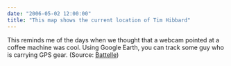 ```yaml
---
date: "2006-05-02 12:00:00"
title: "This map shows the current location of Tim Hibbard"
---
```




This reminds me of the days when we thought that a webcam pointed at a coffee machine was cool. Using Google Earth, you can track some guy who is carrying GPS gear.
(Source: [Battelle](http://battellemedia.com/))

